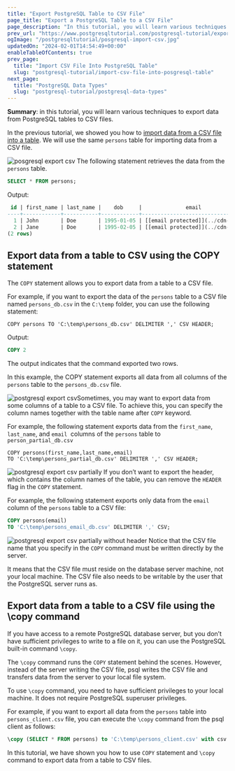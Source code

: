 ```yaml
---
title: "Export PostgreSQL Table to CSV File"
page_title: "Export a PostgreSQL Table to a CSV File"
page_description: "In this tutorial, you will learn various techniques to export data from PostgreSQL tables to CSV files."
prev_url: "https://www.postgresqltutorial.com/postgresql-tutorial/export-postgresql-table-to-csv-file/"
ogImage: "/postgresqltutorial/posgresql-import-csv.jpg"
updatedOn: "2024-02-01T14:54:49+00:00"
enableTableOfContents: true
prev_page: 
  title: "Import CSV File Into PostgreSQL Table"
  slug: "postgresql-tutorial/import-csv-file-into-posgresql-table"
next_page: 
  title: "PostgreSQL Data Types"
  slug: "postgresql-tutorial/postgresql-data-types"
---
```





**Summary**: in this tutorial, you will learn various techniques to export data from PostgreSQL tables to CSV files.

In the previous tutorial, we showed you how to [import data from a CSV file into a table](import-csv-file-into-posgresql-table). We will use the same `persons` table for importing data from a CSV file.


![posgresql export csv](/postgresqltutorial/posgresql-import-csv.jpg)
The following statement retrieves the data from the `persons` table.


```sql
SELECT * FROM persons;
```
Output:


```sql
 id | first_name | last_name |    dob     |              email
----+------------+-----------+------------+---------------------------------
  1 | John       | Doe       | 1995-01-05 | [[email protected]](../cdn-cgi/l/email-protection.html)
  2 | Jane       | Doe       | 1995-02-05 | [[email protected]](../cdn-cgi/l/email-protection.html)
(2 rows)
```

## Export data from a table to CSV using the COPY statement

The `COPY` statement allows you to export data from a table to a CSV file.

For example, if you want to export the data of the `persons` table to a CSV file named `persons_db.csv` in the `C:\temp` folder, you can use the following statement:


```
COPY persons TO 'C:\temp\persons_db.csv' DELIMITER ',' CSV HEADER;
```
Output:


```sql
COPY 2
```
The output indicates that the command exported two rows.

In this example, the COPY statement exports all data from all columns of the `persons` table to the `persons_db.csv` file.

![postgresql export csv](/postgresqltutorial/postgresql-export-csv.jpg)Sometimes, you may want to export data from some columns of a table to a CSV file. To achieve this, you can specify the column names together with the table name after `COPY` keyword.

For example, the following statement exports data from the `first_name`, `last_name`, and `email`  columns of the `persons` table to `person_partial_db.csv`


```
COPY persons(first_name,last_name,email) 
TO 'C:\temp\persons_partial_db.csv' DELIMITER ',' CSV HEADER;
```

![postgresql export csv partially](/postgresqltutorial/postgresql-export-csv-partially.jpg)
If you don’t want to export the header, which contains the column names of the table, you can remove the `HEADER` flag in the `COPY` statement.

For example, the following statement exports only data from the `email` column of the `persons` table to a CSV file:


```sql
COPY persons(email) 
TO 'C:\temp\persons_email_db.csv' DELIMITER ',' CSV;
```

![postgresql export csv partially without header](/postgresqltutorial/postgresql-export-csv-partially-without-header.jpg)
Notice that the CSV file name that you specify in the `COPY` command must be written directly by the server.

It means that the CSV file must reside on the database server machine, not your local machine. The CSV file also needs to be writable by the user that the PostgreSQL server runs as.


## Export data from a table to a CSV file using the \\copy command

If you have access to a remote PostgreSQL database server, but you don’t have sufficient privileges to write to a file on it, you can use the PostgreSQL built\-in command `\copy`.

The `\copy` command runs the `COPY` statement behind the scenes. However, instead of the server writing the CSV file, psql writes the CSV file and transfers data from the server to your local file system.

To use `\copy` command, you need to have sufficient privileges to your local machine. It does not require PostgreSQL superuser privileges.

For example, if you want to export all data from the `persons` table into `persons_client.csv` file, you can execute the `\copy` command from the psql client as follows:


```sql
\copy (SELECT * FROM persons) to 'C:\temp\persons_client.csv' with csv
```
In this tutorial, we have shown you how to use `COPY` statement and `\copy` command to export data from a table to CSV files.

